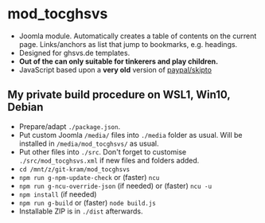 # mod_tocghsvs
- Joomla module. Automatically creates a table of contents on the current page. Links/anchors as list that jump to bookmarks, e.g. headings.
- Designed for ghsvs.de templates.
- **Out of the can only suitable for tinkerers and play children.**
- JavaScript based upon a **very old** version of [paypal/skipto](https://github.com/paypal/skipto)

## My private build procedure on WSL1, Win10, Debian
- Prepare/adapt `./package.json`.
- Put custom Joomla `/media/` files into `./media` folder as usual. Will be installed in `/media/mod_tocghsvs/` as usual.
- Put other files into `./src`. Don't forget to customise `./src/mod_tocghsvs.xml` if new files and folders added.
- `cd /mnt/z/git-kram/mod_tocghsvs`
- `npm run g-npm-update-check` or (faster) `ncu`
- `npm run g-ncu-override-json` (if needed) or (faster) `ncu -u`
- `npm install` (if needed)
- `npm run g-build` or (faster) `node build.js`
- Installable ZIP is in `./dist` afterwards.
